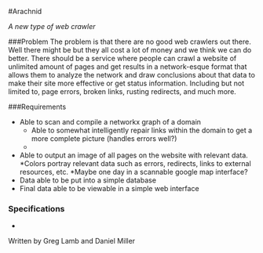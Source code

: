 #Arachnid

_A new type of web crawler_


###Problem
The problem is that there are no good web crawlers out there. Well there might be but they all cost a lot of money and we think we can do better.
There should be a service where people can crawl a website of unlimited amount of pages and get results in a network-esque format that 
allows them to analyze the network and draw conclusions about that data to make their site more effective or get status information.
Including but not limited to, page errors, broken links, rusting redirects, and much more. 

###Requirements

*	Able to scan and compile a networkx graph of a domain
	-	Able to somewhat intelligently repair links within the domain to get a more complete picture (handles errors well?)
	-	
*	Able to output an image of all pages on the website with relevant data.
	*Colors portray relevant data such as errors, redirects, links to external resources, etc.
	*Maybe one day in a scannable google map interface?
*	Data able to be put into a simple database
*	Final data able to be viewable in a simple web interface
	

### Specifications

*	
Written by Greg Lamb and Daniel Miller
